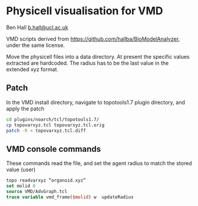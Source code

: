 # Physicell visualisation for VMD
Ben Hall
b.hall@ucl.ac.uk

VMD scripts derived from https://github.com/hallba/BioModelAnalyzer, under the same license.

Move the physicell files into a data directory. At present the specific values extracted are hardcoded. 
The radius has to be the last value in the extended xyz format.

## Patch 

In the VMD install directory, navigate to topotools1.7 plugin directory, and apply the patch

```bash
cd plugins/noarch/tcl/topotools1.7/
cp topovarxyz.tcl topovarxyz.tcl.orig
patch -R < topovarxyz.tcl.diff
```

## VMD console commands

These commands read the file, and set the agent radius to match the stored value (user)

```tcl
topo readvarxyz “organoid.xyz”
set molid 0
source VMD/AdvGraph.tcl
trace variable vmd_frame($molid) w  updateRadius 
```